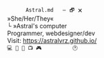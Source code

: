 `		Astral.md	—⠀🗗⠀🗙 `  
»She/Her/They«  
      └  »Astral's computer  
 Programmer, webdesigner/dev  
 Visit: https://astralvrz.github.io/  
`💻 📂 📄 📺 🎮	   		🕐`
